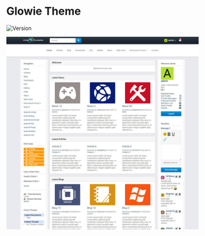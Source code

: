 # Glowie Theme

![Version](https://img.shields.io/badge/Version-1.0-blue.svg)

![Preview](screenshot.jpg)
